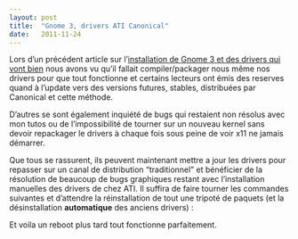 ```yaml
---
layout:	post
title:	"Gnome 3, drivers ATI Canonical"
date:	2011-11-24
---
```


  Lors d’un précédent article sur l’[installation de Gnome 3 et des drivers qui vont bien](http://thibaultmilan.com/blog/2011/10/17/gnome-shell-ubuntu-oeneiric-driver-ati/ "Gnome-Shell sous Ubuntu Oneiric et driver ATI propriétaires") nous avons vu qu’il fallait compiler/packager nous même nos drivers pour que tout fonctionne et certains lecteurs ont émis des reserves quand à l’update vers des versions futures, stables, distribuées par Canonical et cette méthode.

D’autres se sont également inquiété de bugs qui restaient non résolus avec mon tutos ou de l’impossibilité de tourner sur un nouveau kernel sans devoir repackager le drivers à chaque fois sous peine de voir x11 ne jamais démarrer.

Que tous se rassurent, ils peuvent maintenant mettre a jour les drivers pour repasser sur un canal de distribution “traditionnel” et bénéficier de la résolution de beaucoup de bugs graphiques restant avec l’installation manuelles des drivers de chez ATI. Il suffira de faire tourner les commandes suivantes et d’attendre la réinstallation de tout une tripoté de paquets (et la désinstallation **automatique** des anciens drivers) :

Et voila un reboot plus tard tout fonctionne parfaitement.

  